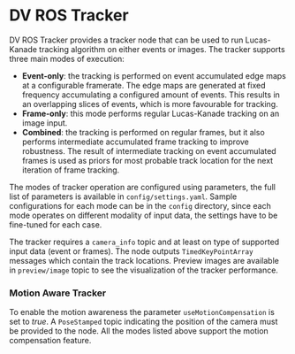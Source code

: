 # DV ROS Tracker

DV ROS Tracker provides a tracker node that can be used to run Lucas-Kanade tracking algorithm on either events or
images. The tracker supports three main modes of execution:

* **Event-only**: the tracking is performed on event accumulated edge maps at a configurable framerate. The edge maps
  are generated at fixed frequency accumulating a configured amount of events. This results in an overlapping slices of
  events, which is more favourable for tracking.
* **Frame-only**: this mode performs regular Lucas-Kanade tracking on an image input.
* **Combined**: the tracking is performed on regular frames, but it also performs intermediate accumulated frame
  tracking to improve robustness. The result of intermediate tracking on event accumulated frames is used as priors for
  most probable track location for the next iteration of frame tracking.

The modes of tracker operation are configured using parameters, the full list of parameters is available
in `config/settings.yaml`. Sample configurations for each mode can be in the `config` directory, since each mode
operates on different modality of input data, the settings have to be fine-tuned for each case.

The tracker requires a `camera_info` topic and at least on type of supported input data (event or frames). The node
outputs `TimedKeyPointArray` messages which contain the track locations. Preview images are available in `preview/image`
topic to see the visualization of the tracker performance.

### Motion Aware Tracker

To enable the motion awareness the parameter `useMotionCompensation` is set to *true*. A `PoseStamped` topic
indicating the position of the camera must be provided to the node. All the modes listed above support the motion
compensation feature.